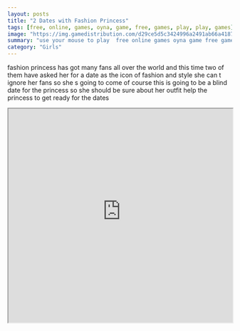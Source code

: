 ```yaml
---
layout: posts
title: "2 Dates with Fashion Princess"
tags: [free, online, games, oyna, game, free, games, play, play, games]
image: "https://img.gamedistribution.com/d29ce5d5c3424996a2491ab66a418785.jpg"
summary: "use your mouse to play  free online games oyna game free games play play games"
category: "Girls"
---
```


fashion princess has got many fans all over the world and this time two of them have asked her for a date as the icon of fashion and style she can t ignore her fans so she s going to come of course this is going to be a blind date for the princess so she should be sure about her outfit help the princess to get ready for the dates

<iframe width="100%" height="480px;" src="https://html5.gamedistribution.com/d29ce5d5c3424996a2491ab66a418785/"></iframe>